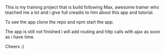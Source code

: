 This is my training project that is build following Max, awesome trainer who teached me a lot and i give full creadis to him about this app and tutorial.

To see the app clone the repo and npm start the app.


The app is still not finished i will add routing and http calls with ajax as soon as i have time.

Cheers :) 